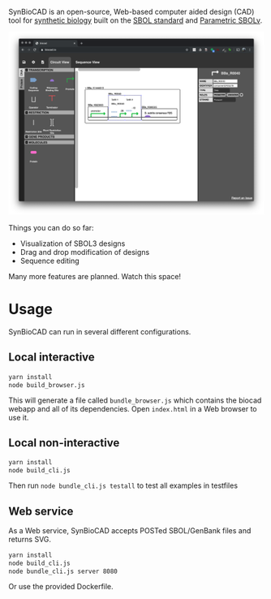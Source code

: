 SynBioCAD is an open-source, Web-based computer aided design (CAD) tool for [synthetic biology](http://www.synbioproject.org/topics/synbio101/definition/) built on the [SBOL standard](http://sbolstandard.org/) and [Parametric SBOLv](https://github.com/jamesscottbrown/parametric-sbolv).

<img src="screenshot.png" />

Things you can do so far:

* Visualization of SBOL3 designs
* Drag and drop modification of designs
* Sequence editing

Many more features are planned.  Watch this space!

# Usage

SynBioCAD can run in several different configurations.

## Local interactive

    yarn install
    node build_browser.js

This will generate a file called `bundle_browser.js` which contains the biocad webapp and all of its dependencies. Open `index.html` in a Web browser to use it.

## Local non-interactive

    yarn install
    node build_cli.js
    
Then run `node bundle_cli.js testall` to test all examples in testfiles

## Web service

As a Web service, SynBioCAD accepts POSTed SBOL/GenBank files and returns SVG.

    yarn install
    node build_cli.js
    node bundle_cli.js server 8080

Or use the provided Dockerfile.

